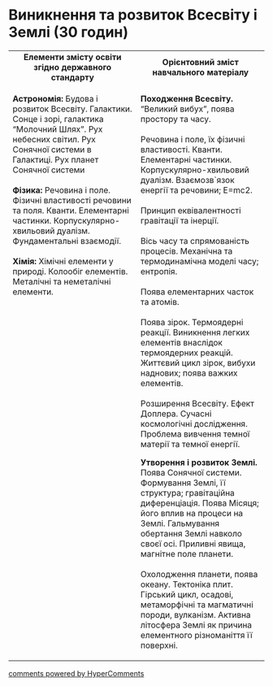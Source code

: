 <div id="hypercomments_widget" class="js-hypercomments-widget invisible"></div>

# Виникнення та розвиток Всесвіту і Землі (30 годин)

<table>
	<tr>
		<td width="50%" align="center"><b>Елементи змісту освіти згідно державного стандарту</b></td>
		<td width="50%" align="center"><b>Орієнтовний зміст навчального матеріалу</b></td>
	</tr>
	<tr>
		<td width="50%" style="vertical-align:top !important;">
<p><b>Астрономія:</b> Будова і розвиток Всесвіту.  Галактики. Сонце і зорі, галактика “Молочний Шлях”.
Рух небесних світил.  
Рух Сонячної системи в Галактиці.  Рух планет Сонячної системи <br><br>
<b>Фізика:</b> Речовина і поле. Фізичні властивості речовини та поля. Кванти. Елементарні частинки. Корпускулярно-хвильовий дуалізм. Фундаментальні взаємодії. <br><br>
<b>Хімія:</b> Хімічні елементи у природі. Колообіг елементів. Металічні та неметалічні елементи. </p>
		</td>
		<td width="50%" style="vertical-align:top !important;">
<p><b>Походження Всесвіту.</b> “Великий вибух”, поява простору та часу. <br><br>
Речовина і поле, їх фізичні властивості. Кванти. Елементарні частинки. Корпускулярно-хвильовий дуалізм. Взаємозв`язок енергії та речовини; Е=mc2.<br><br>
Принцип еквівалентності гравітації та інерції.<br><br>
Вісь часу та спрямованість процесів. Механічна та термодинамічна моделі часу; ентропія. <br><br>
Поява елементарних часток та атомів.<br><br>
Поява зірок. Термоядерні реакції. Виникнення легких елементів внаслідок термоядерних реакцій. Життєвий цикл зірок, вибухи наднових; поява важких елементів.<br><br>
Розширення Всесвіту. Ефект Доплера. Сучасні космологічні дослідження. Проблема вивчення темної матерії та темної енергії.</p>
<p><b>Утворення і розвиток Землі.</b> Поява Сонячної системи. Формування Землі, її структура; гравітаційна диференціація. Поява Місяця; його вплив на процеси на Землі. Гальмування обертання Землі навколо своєї осі. Приливні явища, магнітне поле планети.<br><br>
Охолодження планети, поява океану. Тектоніка плит. Гірський цикл, осадові, метаморфічні та магматичні породи, вулканізм. Активна літосфера Землі як причина елементного різноманіття її поверхні.</p>
		</td>
	</tr>
</table>







<div class="js-hypercomments-container">
<a href="http://hypercomments.com" class="hc-link" title="comments widget">comments powered by HyperComments</a>
</div>